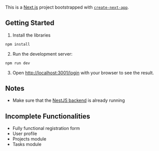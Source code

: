 This is a [Next.js](https://nextjs.org) project bootstrapped with [`create-next-app`](https://nextjs.org/docs/app/api-reference/cli/create-next-app).

## Getting Started
1. Install the libraries
```bash
npm install
```

2. Run the development server:
```bash
npm run dev
```

3. Open [http://localhost:3001/login](http://localhost:3001/login) with your browser to see the result.

## Notes
- Make sure that the [NestJS backend](https://github.com/chanlazaro/nest-backend-api) is already running 

## Incomplete Functionalities
- Fully functional registration form
- User profile
- Projects module
- Tasks module